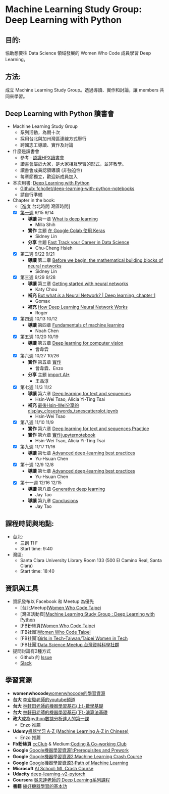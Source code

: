 # Machine Learning Study Group: Deep Learning with Python

## 目的:
協助想要往 Data Science 領域發展的 Women Who Code 成員學習 Deep Learning。

## 方法:
成立 Machine Learning Study Group。透過導讀、實作和討論，讓 members 共同來學習。

## Deep Learning with Python 讀書會
+ Machine Learning Study Group
    + 系列活動，為期十次
    + 採用台北與加州灣區連線方式舉行
    + 跨國志工導讀、實作及討論
+ 什麼是讀書會
    + 參考 : [認識HPX讀書會][1]
    + 讀書會屬於大家，是大家相互學習的形式，並非教學。
    + 讀書會成員認領導讀 (非強迫性)
    + 每章節獨立，歡迎新成員加入
+ 本次用書: [Deep Learning with Python][2]
    + [Github: fchollet/deep-learning-with-python-notebooks][13]
    + 請自行準備
+ Chapter in the book:
    + [進度 台北時間 灣區時間]
    - [x] [第一週][9] 9/15 9/14
        + **導讀** 第一章 [What is deep learning][10]
            - Milla Shih
        + **實作** 主題 [在 Google Colab 使用 Keras][11]
            + Sidney Lin
        + **分享** 主題 [Fast Track your Career in Data Science][12]
            + Chu-Cheng Hsieh
    - [x] 第二週 9/22 9/21
        + **導讀** 第二章 [Before we begin: the mathematical building blocks of neural networks][14]
            + Sidney Lin
    - [x] 第三週 9/29 9/28
        + **導讀** 第三章 [Getting started with neural networks][17]
            + Katy Chou
        + **補充** [But what *is* a Neural Network? | Deep learning, chapter 1][18]
            + Gomax
        + **補充** [How Deep Learning Neural Network Works][19]
            + Roger
    - [x] 第四週 10/13 10/12
        + **導讀** 第四章 [Fundamentals of machine learning][20]
            + Noah Chen
    - [x] 第五週 10/20 10/19
        + **導讀** 第五章 [Deep learning for computer vision][21]
            + 曾韋霖
    - [x] 第六週 10/27 10/26
        + **實作** 第五章 [實作][22]
            + 曾韋霖、Enzo
        + **分享** 主題 [import AI*][23]
            + 王品淳
    - [x] 第七週 11/3 11/2
        + **導讀** 第六章 [Deep learning for text and sequences][24]
            + Hsin-Wei Tsao, Alicia Yi-Ting Tsai
        + **補充** [最後Hsin-Wei分享的display_closestwords_tsnescatterplot.ipynb][25]
            + Hsin-Wei Tsao
    - [x] 第八週 11/10 11/9
        + **實作** 第六章 [Deep learning for text and sequences Practice][27]
        + **實作** 第六章 [實作jupyternotebook][26]
            + Hsin-Wei Tsao, Alicia Yi-Ting Tsai
    - [x] 第九週 11/17 11/16
        + **導讀** 第七章 [Advanced deep-learning best practices][28]
            + Yu-Hsuan Chen
    - [x] 第十週 12/9 12/8
        + **導讀** 第七章 [Advanced deep-learning best practices][28]
            + Yu-Hsuan Chen
    - [x] 第十一週 12/16 12/15
        + **導讀** 第八章 [Generative deep learning][29]
            + Jay Tao
        + **導讀** 第九章 [Conclusions][30]
            + Jay Tao

## 課程時間與地點:
+ 台北:
    + 三創 11 F
    + Start time: 9:40
+ 灣區:
    + Santa Clara University Library Room 133 (500 El Camino Real, Santa Clara)
    + Start time: 18:40

## 資訊與工具
+ 資訊發布以 Facebook 和 Meetup 為優先
    + [台北Meetup][Women Who Code Taipei][3]
    + [灣區活動頁][Machine Learning Study Group : Deep Learning with Python][8]
    + [FB粉絲頁][Women Who Code Taipei][4]
    + [FB社團][Women Who Code Taipei][5]
    + [FB社團][Girls in Tech-Taiwan/Taipei Women in Tech][6]
    + [FB社團][Data Science Meetup 台灣資料科學社群][7]
+ 提問討論有2種方式
    + Github 的 [Issue][15]
    + [Slack][16]

## 學習資源
+ **womenwhocode**[womenwhocode的學習資源][49]
+ **台大** [李宏毅老師的youtube頻道][59]
+ **台大** [林軒田老師的機器學習基石(上)-數學基礎][62]
+ **台大** [林軒田老師的機器學習基石(下)-演算法基礎][63]
+ **政大**[成為python數據分析達人的第一課][50]
    + Enzo 推薦
+ **Udemy**[机器学习 A-Z (Machine Learning A-Z in Chinese)][51]
    + Enzo 推薦
+ **Fb粉絲頁** [ccClub][54] & Medium:[Coding & Co-working Club][53]
+ **Google** [Google機器學習資源1:Prerequisites and Prework][56]
+ **Google** [Google機器學習資源2:Machine Learning Crash Course][57]
+ **Google** [Google機器學習資源3:Path of Machine Learning][58]
+ **Microsoft** [AI School: ML Crash Course][60]
+ **Udacity** [deep-learning-v2-pytorch][61]
+ **Coursera** [吳恩達老師的 Deep Learning系列課程][64]
+ **書籍** [練好機器學習的基本功][55]









[1]:https://hpx.tw/archives/18982
[2]:https://www.manning.com/books/deep-learning-with-python
[3]:https://www.meetup.com/Women-Who-Code-Taipei/
[4]:https://www.facebook.com/wwcodetaipei/
[5]:https://www.facebook.com/groups/wwcodetaipei/?ref=group_header
[6]:https://www.facebook.com/groups/420817431404071/?ref=group_header
[7]:https://www.facebook.com/groups/datasciencemeetup/?ref=group_header
[8]:https://www.facebook.com/events/1901939603261051/
[9]:https://github.com/WomenWhoCodeTaipei/DeepLearningwithPython/tree/master/Session%231
[10]:https://ppt.cc/fflBlx
[11]:https://lihi.cc/iaAoO
[12]:https://github.com/WomenWhoCodeTaipei/DeepLearningwithPython/blob/master/Session%231/Data-sciencist-at-SF-Bay-area.pdf
[13]:https://github.com/fchollet/deep-learning-with-python-notebooks
[14]:https://lihi.cc/UUnLP
[15]:https://github.com/WomenWhoCodeTaipei/DeepLearningwithPython/issues/1
[16]:https://goo.gl/forms/7hFI7tEf6Z4exCT82
[17]:https://lihi.cc/eaHoT
[18]:https://youtu.be/aircAruvnKk
[19]:https://www.youtube.com/watch?v=ILsA4nyG7I0&feature=youtu.be&t=852
[20]:http://bit.ly/deep_learning_with_python_ch4
[21]:https://drive.google.com/file/d/1oZsvDgy73Gd4jjG9UqwE2kwWhgjjebNv/view?fbclid=IwAR2AqvFtM_Q5dUDJmz9J6Q2kqGUTUHAVah84NLcB-jbhl_LCf7atkfV8jlQ
[22]:https://docs.google.com/presentation/d/1x44qt4YOyIbAL-TvQHClA2QU87BiuN0wSLNtJgUEYKQ/edit?fbclid=IwAR382IpEmEfxg1KK7wwmv6qK4BF1Q4J7vrWBlEwCaoTwocrP1ds_rVb1Td0#slide=id.g35f391192_00
[23]:https://docs.google.com/presentation/d/1uf7j-Fs0OD2gfqzJC35prFoHozv_9IBWV5azjcuLjqE/edit?fbclid=IwAR2yfW0C4m7PL8-7F1AWNCCZsEdp8rnNLRO4ETSvFimTGYavecqyCXcrMHk#slide=id.g44ca355d22_0_0
[24]:https://docs.google.com/presentation/d/1-b9TFwkdiVLC3WdV1uAaXQP1d2I9dRJM8zfNx6uwEIE/edit?fbclid=IwAR1NYM_7OK7iROxFoJ_AfR_1d3Rvrh5vxhZ99_XRBRUQmRObbX3CUgtzd_g#slide=id.g456bf0dcf7_6_431
[25]:https://l.facebook.com/l.php?u=https%3A%2F%2Fgist.github.com%2Faneesha%2Fda9216fb8d84245f7af6edaa14f4efa9%3Ffbclid%3DIwAR3X7BhnZZ2v3h_gIlFiajReJlutDcWS_n3e-p9MQqtufc1bUnCBoplJCnQ%23file-display_closestwords_tsnescatterplot-ipynb&h=AT1iOcQqYCJfrWmklJyraOG8e-3Vt2wjMNhOjfs5VdiKqx3CTfqnOsDsZAREBWZdqUhGExoP2T9x4Bgo7O59j6-vJJvq7BVQi225WrzDym02O04ZKquUZQjodPUT_LbhkXLMO-Xf
[26]:https://github.com/WomenWhoCodeTaipei/DeepLearningwithPython/blob/master/session8_Text_Practice.ipynb
[27]:https://docs.google.com/presentation/d/17EImL6qEwrJRz30315POVEPHi7mcnVhTOi4QwiSuST8/edit?fbclid=IwAR1MCdSX58RK9UOl5zSh5rfJ4Cxnh6_QOFy0VovBM6hqa6DEX4MKhf8tVSI#slide=id.p
[28]:https://docs.google.com/presentation/d/1ukpQ_zBVqMQz1RosLuPbCLkrOqD5O_oQpV4u8wlo6Cc/edit?fbclid=IwAR2A8mBTAyup7j8Qb1PqvS6IC4Y_nRks0kRjQ57rdBcHz6dXcBns6OnqBTw#slide=id.g35f391192_00
[29]:https://docs.google.com/presentation/d/1eukZLgAZTpLZSi-R-GfTOop1dEOykgf8kuQg5Mn1u50/edit?fbclid=IwAR2ahorQfwtpNLlrMs0JhVKDTkAQt8_hNkdAqL6ntFO3Dy0mQHIwy8iUN50#slide=id.g46410a78bf_0_0
[30]:https://docs.google.com/presentation/d/1uBFRrLoyh1C1drMpd3KcNj9JqDbZZHK91TGbvzPHylI/edit?fbclid=IwAR2EHyOVqrU5UGTspjfPR29ki5VGXiM4M9E351FycpA2f03YQwpqUJ2xUhM#slide=id.g4a3f5b514e_0_0

[49]:https://www.womenwhocode.com/resources
[50]:http://moocs.nccu.edu.tw/course/123/section/lecture
[51]:https://www.udemy.com/machinelearningchinese/
[52]:http://moocs.nccu.edu.tw/course/132/section/lecture
[53]:https://medium.com/ccclub
[54]:https://www.facebook.com/ccclub.io/?__xts__%5B0%5D=68.ARCnhjk8stSyaFt_vriAHC14KT_e9rrZyhmEmIeymdpbi1DLM-wgJVITp3zXb9dRjT6aK95i-mgLRi8bG-ezFy7hunCpy-ZGYC0GkJEPvTmfjm5yOXlYXO7_0tUsMCv-h3SUlOdVvc63dyU8T7HpL2tktySLN0dLGl1AjfR0o4ZRyvplknijGkEYuWVqyacA4FkOfpqO2jBUxnC4psEQp4Vp1lI-F621xi71ssw
[55]:https://www.books.com.tw/products/0010797283
[56]:https://developers.google.com/machine-learning/crash-course/prereqs-and-prework?fbclid=IwAR0UUErHm9a1BmT2X8MKoiV0P8eVdfIomiN-Oq7W-ZazWAMzwHsjMjbS0is
[57]:https://developers.google.com/machine-learning/crash-course/?utm_source=DevRel&utm_medium=StudyJam&utm_campaign=q1y2018&utm_term&utm_content=mlcc&fbclid=IwAR2EypJlNex4cxn_uL8QwRbK2GVS2PNrRQGYWv9L54IQLqkx83QSs39xT_k
[58]:https://techdevguide.withgoogle.com/paths/machine-learning/
[59]:https://www.youtube.com/channel/UC2ggjtuuWvxrHHHiaDH1dlQ/playlists
[60]:https://aischool.microsoft.com/en-us/machine-learning/learning-paths/ml-crash-course
[61]:https://github.com/udacity/deep-learning-v2-pytorch
[62]:https://www.coursera.org/learn/ntumlone-mathematicalfoundations
[63]:https://www.coursera.org/learn/ntumlone-algorithmicfoundations
[64]:https://www.deeplearning.ai/

